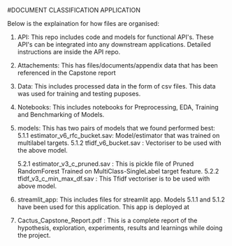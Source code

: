 #DOCUMENT CLASSIFICATION APPLICATION 

Below is the explaination for how files are organised:
1. API: This repo includes code and models for functional API's. These API's can be integrated into any downstream applications. Detailed instructions are inside the API repo. 
2. Attachements: This has files/documents/appendix data that has been referenced in the Capstone report
3. Data: This includes processed data in the form of csv files. This data was used for training and testing puposes. 
4. Notebooks: This includes notebooks for Preprocessing, EDA, Training and Benchmarking of Models. 
5. models: This has two pairs of models that we found performed best:
   5.1.1 estimator_v6_rfc_bucket.sav: Model/estimator that was trained on multilabel targets. 
   5.1.2 tfidf_v6_bucket.sav : Vectoriser to be used with the above model. 

   5.2.1 estimator_v3_c_pruned.sav : This is pickle file of Pruned RandomForest Trained on MultiClass-SingleLabel target feature. 
   5.2.2 tfidf_v3_c_min_max_df.sav : This Tfidf vectoriser is to be used with above model. 

6. streamlit_app: This includes files for streamlit app. Models 5.1.1 and 5.1.2 have been used for this application. This app is deployed at 
7. Cactus_Capstone_Report.pdf : This is a complete report of the hypothesis, exploration, experiments, results and learnings while doing the project. 
